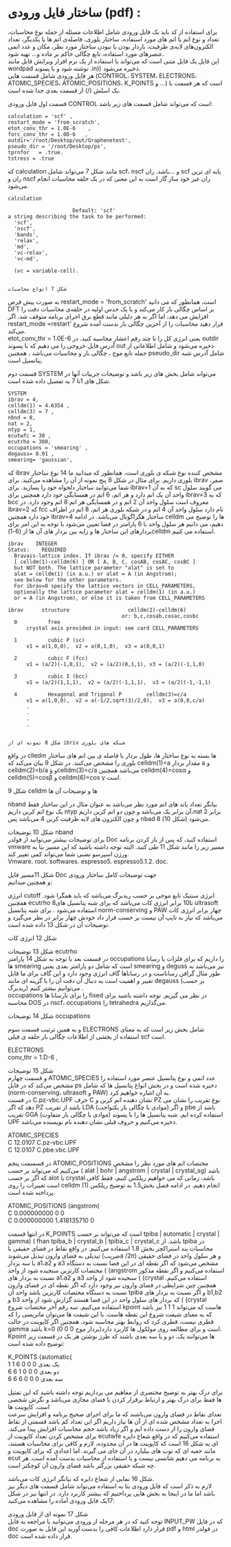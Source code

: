 # ساختار فایل ورودی \(pdf\) :

برای استفاده از کد باید یک فایل ورودی شامل اطلاعات مسئله از جمله  نوع محاسبات، تعداد و نوع اتم یا اتم های مورد استفاده، ساختار بلوری، فاصله‌ی اتم ها با یکدیگر، تعداد الکترون‌های لایه‌ی ظرفیت، باردار بودن یا نبودن ساختار مورد نظر، مکان و عدد اتمی عنصرهای مورد استفاده، تابع چگالی حاکم بر ماده و... تهیه شود.  
این فایل یک فایل متنی است که می‌تواند با استفاده از یک نرم افزار ویرایش فایل مانند wordpad  نوشته شود و با پسوند .in\)\) ذخیره می‌شود.  
هر فایل ورودی شامل قسمت هایی \(CONTROL، SYSTEM، ELECTRONS، ATOMIC\_SPECIES، ATOMIC\_POSITIONS، K\_POINTS و …\) است که هر قسمت با یک اسلش \(/\) از قسمت بعدی جدا شده است.

قسمت اول فایل ورودی  CONTROL است که می‌تواند شامل قسمت های زیر باشد:

```
calculation = 'scf' ,
restart_mode = 'from_scratch',
etot_conv_thr = 1.0E-6    , 
forc_conv_thr = 1.0D-6   ,
outdir='/root/Desktop/out/Graphenetest',
pseudo_dir = '/root/Desktop/ps', 
tprnfor   = .true.
tstress = .true
```

که calculation  مانند شکل 7 می‌تواند شامل scf، nscf  و ...باشد. ران scf پایه ای ترین ران و nscf ران غیر خود ساز گار است به این معنی که در یک حلقه محاسبات انجام می‌شود.

```
calculation

                     Default: 'scf'
a string describing the task to be performed:
  'scf',
  'nscf',
  'bands',
  'relax',
  'md',
  'vc-relax',
  'vc-md',

  (vc = variable-cell).
```

```
                                                                                       شکل 7 انواع محاسبات
```

به صورت پیش فرض  restart\_mode = 'from\_scratch' است، همانطور که می دانید DFT بر اساس چگالی بار کار می‌کند و  با یک حدس اولیه در حلقه‌ی محاسبات دقت را افزایش می دهد، اما اگر به هر دلیلی مانند قطع برق اجرای برنامه متوقف شد، اگر restart\_mode =restart' قرار دهید محاسبات را از آخرین چگالی بار بدست آمده شروع می‌کند.  
      etot\_conv\_thr = 1.0E-6 یعنی انرژی کل را تا چند رقم اعشار محاسبه کنید. در  outdir آدرس فایل خروجی را می دهیم که با پسوند out ذخیره می‌شود و شامل اطلاعاتی از جمله تابع موج ، چگالی بار و محاسبات می‌باشد ، همچنین  pseudo\_dir شامل آدرس شبه پتانسیل است.

قسمت دوم  SYSTEM  می‌تواند شامل بخش های زیر باشد و توضیحات جزییات آنها در شکل های 1تا 7 به تفصیل داده شده است.

```
SYSTEM
ibrav = 4,
celldm(1) = 4.6354 ,
celldm(3) = 7 ,
nbnd = 8,
nat = 2,
ntyp = 1,
ecutwfc = 30 ,
ecutrho = 300,
occupations = 'smearing' ,
degauss= 0.01 ,
smearing= 'gaussian',
```

که ibrav مشخص کننده نوع شبکه ی بلوری است، همانطور که میدانید ما 14 نوع ساختار بلوری داریم. برای مثال در شکل 8 پنج نمونه از آن را مشاهده می‌کنید. برای ibrav صفر، شما می‌توانید ساختار دلخواه خود را بسازید. برای ibrav=1 که به آن sc می گویند سلول واحد آن یک اتم دارد و هر اتم، 6 اتم در همسایگی خود دارد همچنین برای ibrav=3 که به bcc معروف است سلول واحد آن 2 اتم و در همسایگی هر اتم 8 اتم وجود دارد. در ibrav=2 که fcc نام دارد سلول واحد آن 4 اتم و در شبکه بلوری هر اتم، 8 اتم در اطراف خود دارد همچنین ibrav=4 ساختار هگزاگونال می‌باشد. در ادامه celldm ها را توضیح می دهیم، می دانیم هر سلول واحد با 6 پارامتر در فضا تعیین می‌شود با توجه به این  امر برای بردارهای این ساختار ها و زایه بین بردار های آن ها  از \(6-1\)celldm استفاده می کنیم.

```
ibrav    INTEGER
Status:    REQUIRED
  Bravais-lattice index. If ibrav /= 0, specify EITHER
  [ celldm(1)-celldm(6) ] OR [ A, B, C, cosAB, cosAC, cosBC ]
  but NOT both. The lattice parameter "alat" is set to
  alat = celldm(1) (in a.u.) or alat = A (in Angstrom);
  see below for the other parameters.
  For ibrav=0 specify the lattice vectors in CELL_PARAMETERS,
  optionally the lattice parameter alat = celldm(1) (in a.u.)
  or = A (in Angstrom), or else it is taken from CELL_PARAMETERS

ibrav      structure                   celldm(2)-celldm(6)
                                     or: b,c,cosab,cosac,cosbc
  0          free
      crystal axis provided in input: see card CELL_PARAMETERS

  1          cubic P (sc)
      v1 = a(1,0,0),  v2 = a(0,1,0),  v3 = a(0,0,1)

  2          cubic F (fcc)
      v1 = (a/2)(-1,0,1),  v2 = (a/2)(0,1,1), v3 = (a/2)(-1,1,0)

  3          cubic I (bcc)
      v1 = (a/2)(1,1,1),  v2 = (a/2)(-1,1,1),  v3 = (a/2)(-1,-1,1)

  4          Hexagonal and Trigonal P        celldm(3)=c/a
      v1 = a(1,0,0),  v2 = a(-1/2,sqrt(3)/2,0),  v3 = a(0,0,c/a)
      .
      .
      .
      .
```

```
                                                                                        شکل 8 نمونه ای از ibriv شبکه های بلوری
```

در واقع clledm ها بسته به نوع ساختار ها، طول بردار یا فاصله ی بین اتم های ساختار بلوری را مشخص می‌کنند. در شکل 9 بیان می‌کند که celldm\(1\)=a مقدار بردار a  و celldm\(2\)=b/a و ؤcelldm\(3\)=c/a می‌باشد همچنین celldm\(4\)=cosα و celldm\(5\)=cosβ و celldm\(6\)=cos γ است.

شکل 9 celldm ها و توضیحات آن ها

nband بیانگر تعداد باند های اتم مورد نظر می‌باشد به عنوان مثال در این ساختار فقط یک نوع اتم کربن داریم ntyp  آن برابر یک می‌باشد و چون دو اتم کربن داریم،nat  برابر 2 و چون الکترون های لایه ظرفیت کربن 4 می‌باشد پس   nbad 8 می‌شود \(شکل 10\).

شکل 10 توضیحات nband  
برای توضیحات بیشتر می‌توانید از فولدر Doc  استفاده کنید، که پس از باز کردن برنامه  vmware  مسیر زیر را مانند شکل 11 طی کنید. البته توجه داشته باشید که این مسیر بنا یه ورژن اسپرسو نصبی شما می‌تواند کمی تغییر کند.  
Vmware.  root.  softwares.  espresso5.  espresso5.1.2.  doc.

شکل 11مسیر فایل Doc جهت توضیحات کامل ساختار ورودی  
و همچنین میدانیم:

انرژی cutoff  انرژی سنتیک تابع موجی بر حسب ریدبرگ می‌باشد که باید همگرا شود. همچنین ecutrho 8تا10 برابر انرژی کات می‌باشد که برای شبه پتانسیل های ultrasoft استفاده می‌شود . برای شبه پتانسیل norm-conserving و PAW چهار برابر انرژی کات می‌باشد که نیاز به تایپ آن نیست بر حسب  قرار داد خودش چهار برابر در نظر می‌گیرد و توضیحات آن در شکل 13 داده شده است.

شکل 12 انرژی کات

شکل 13 توضیحات ecutrho  
در قسمت بعد  با توجه به شکل 14 پارامتر occupations را داریم که برای فلزات یا رسانا ها smearing است که شامل دو پارامتر بعدی یعنی smearing و  deguss  نیز می‌باشد به طور مثال گرافن رساناست و در رساناها گاف انرژی وجود دارد و این گاف برای ما قابل تغییر و اهمیت است به دنبال آن دقت آن را با گزینه ای مانند degauss \(بر حسب ریدبرگ\) می‌توانیم بیشتر کنیم .  
occupations را برای نارسانا ها fixed در نظر می گیریم. توجه داشته باشید برای محاسبه  DOS در nscf،  occupations را tetrahedra می‌گذاریم.

شکل 14 توضیحات occupations

و به همین ترتیب قسمت سوم ELECTRONS شامل بخش زیر است که به معنای استفاده از بخشی از اطلاعات چگالی بار حلقه ی قبلی  scf است.

ELECTRONS  
                  conv\_thr = 1.D-6 ,

شکل 15 توضیحات  
و قسمت چهارم ATOMIC\_SPECIES عدد اتمی و نوع پتانسیل عنصر مورد استفاده را مشخص می‌کند که در فایل ps  دخیره شده است و در بخش انواع پتانسیل ها که شامل \(norm-conserving، ultrasoft و PAW\) به آن اشاره خواهیم کرد.  
در قسنت C.pz-vbc.UPF حرف C نشان دهنده اتم کربن و PZ نوع تقریب را نشان می دهد که اگر PZ  باشد از تقریب LDA \(موادی با چگالی بار یکنواخت\) و اگر pbe باشد از تقریب GGA \(موادی با چگالی بار متفاوت\) استفاده کرده ایم. شبه پتانسیل ها  را با پسوند UPF ذخیره می‌کنیم و حروف قبلی نشان دهنده نام نویسنده می‌باشد.

ATOMIC\_SPECIES  
C    12.0107    C.pz-vbc.UPF  
C    12.0107    C.pbe.vbc.UPF

در قسسمت پنجم ATOMIC\_POSITIONS مختصات اتم های مورد نظر را مشخص می‌کنیم که می‌تواند بر حسب \( alat \| bohr \| angstrom \| crystal \| crystal\_sg\) باشد که اگر بر حسب alot یا  crystal باشد، زمانی که می خواهیم ریلکس کنیم، فقط کافی است تغییرات را روی celldm \(1\) انجام دهیم. در ادامه فصل  بخش1.5 به توضیح ریلکس پرداخته شده است.

ATOMIC\_POSITIONS \(angstrom\(  
C        0.000000000   0  0  
C        0.000000000   1.418135710  0

در انتها قسمت K\_POINTS است  که می‌تواند بر حسب tpiba \| automatic \| crystal \| gamma\) \( fhan tpiba\_b \| crystal\_b \| tpiba\_c \| crystal\_c باشد. از tpiba در محاسبات بند استراکچر بخش 1.8 استفاده می‌کنیم. در واقع نقاط در فضای حقیقی با تبدیلی به فضای وارون تبدیل می‌شوند  \(ضریبa /2π\) و هر سلول واحد در فضای حقیقی با سه بردار a1،a2  و a3 مشخص می‌شود که اگر نقطه ای در این فضا نسبت به دستگاه مختصات کارتزین سنجیده شود از واحد \( \(angstrom استفاده می‌کنیم و اگر نقطه مذکور نسبت به بردار های a1،a2  و a3 سنجیده شود از واحد \( \(crystal استفاده می‌کنیم. همچنین چین شرایطی در فضای وارون نیز وجود دارد که اگر نقطه ای در فضای وارون نسبت به دستگاه مختصات کارتزین باشد واحد آن tpiba و اگر نسبت به بردار های b1,b2 و b3 که بردار های سلول واحد در این فضا هستند گزارش شود از واحد \( \(crystal استفاده می‌کنیم. سه رقم آخر مختصات شروع kpoint هاست که می‌تواند 1 1 1 نیز باشد که به معنای شیفت شروع این نقطه هاست. با این شیفت ها می‌توان ماتریسی را که قطری نیست، قطری کرد که روابط بهتر محاسبه شود. همچنین اگر کاپوینت در حالت gamma  باشد k=0 \(بردار موج 0 0 0\)است و برای مطالعه روی مولکول ها کاربرد دارد.  
Kpoint ها می‌توانند یک، دو و یا سه بعدی باشند که طرز نوشتن هر یک در قسمت زیر توضیح داده شده است:

K\_POINTS {automatic{  
     1 1 6 0 0 0                                   یک بعدی  
6 6 1 0 0 0  دو بعدی  
6 6 6 0 0 0   سه بعدی

برای درک بهتر به توضیح مختصری از مفاهیم می پردازیم توجه داشته باشید که این تمثیل ها فقط برای درک بهتر و ارتباط برقرار کردن با فضای مجازی می‌باشد و نگرش شخصی است. کاپوینت ها  
تعدای نقاط در فضای وارون می‌باشند که ما برای اجرای صحیح برنامه و افزایش سرعت اجرا به تعداد مشخص شده ای از آن ها نیاز داریم اگر این تعداد کم باشد قسمتی از نقاط فضای وارون را از دست داده ایم و اگر زیاد باشد حجم محاسبات افزایش پیدا می‌کند. برای مشخص کردن تعداد کاپوینت از ecutwfe استفاده می‌کنیم که در واقع شعاع دایره ای به  شکل 16 است که کاپوینت ها در آن محدوده، لازم و کافی برای محاسبات هستند، مانند جعبه ای که توپ های بیلیارد در آن جای می گیرند. اما اعدادی که برای کاپوینت و ecut  به برنامه می دهیم شانسی نیست و با استفاده از محاسبات بدست آمده است. هر چه شبکه حقیقی  بزرگتر باشد فضای وارون آن کوچکتر است.

شکل 16 نمایی از شعاع دایره که بیانگر انرژی کات می‌باشد.  
لازم به ذکر است که فایل ورودی بنا به استفاده می‌تواند شامل  قسمت های دیگر نیز باشد اما ما در اینجا به بخش هایی پرداختیم که بیشتر کاربرد دارد. در انتها نیز در شکل 17یک فایل ورودی آماده را مشاهده می‌کنید:

شکل 17 نمونه ای از فایل ورودی  
توجه کنید که در هر مرحله از ورودی می‌توانید با مراجعه به فایل INPUT\_PW  که در فایل doc  قرار دارد اطلاعات کافی را بدست آورید این فایل به صورت pdf و html در فولدر doc  قرار داده شده است.

